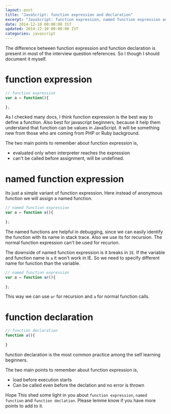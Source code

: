 ```yaml
---
layout: post
title: "JavaScript: function expression and declaration"
excerpt: "JavaScript: function expression, named function expression and declaration"
date: 2014-12-10 00:00:00 IST
updated: 2014-12-10 00:00:00 IST
categories: javascript
---
```


The difference between function expression and function declaration is present in most of the interview question references. So I though I should document it myself.

# function expression

```js
// function expression
var a = function(){
  
};
```

As I checked many docs, I think function expression is the best way to define a function. Also best for javascript beginners, because it help them understand that function can be values in JavaScript. It will be something new from those who are coming from PHP or Ruby background.

The two main points to remember about function expression is,

* evaluated only when interpreter reaches the expression
* can't be called before assignment, will be undefined.


# named function expression

Its just a simple variant of function expression. Here instead of anonymous function we will assign a named function.

```js
// named function expression
var a = function a(){
  
};
```

The named functions are helpful in debugging, since we can easily identify the function with its name in stack trace. Also we use its for recursion. The normal function expression can't be used for recurion.

The downside of named function expression is it breaks in `IE`. If the variable and function name is `a` it won't work in IE. So we need to specify different name for function than the variable.

```js
// named function expression
var a = function ar(){
  
};
```

This way we can use `ar` for recursion and `a` for normal function calls.

# function declaration

```js
// function declaration
function a(){
  
}
```

function declaration is the most common practice among the self learning beginners.

The two main points to remember about function expression is,

* load before execution starts
* Can be called even before the declation and no error is thrown

Hope This shed some light in you about `function expression`, `named function` and `function declation`. Please lemme know if you have more points to add to it.

